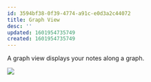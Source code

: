 ```yaml
---
id: 3594bf38-0f39-4774-a91c-e0d3a2c44072
title: Graph View
desc: ''
updated: 1601954735749
created: 1601954735749
---
```

A graph view displays your notes along a graph. 

![](https://foundation-prod-assetspublic53c57cce-8cpvgjldwysl.s3-us-west-2.amazonaws.com/assets/images/graph-intro.gif)

